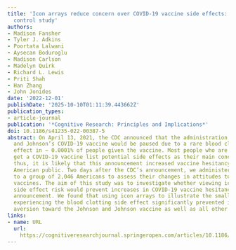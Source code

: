 ```yaml
---
title: 'Icon arrays reduce concern over COVID-19 vaccine side effects: a randomized
  control study'
authors:
- Madison Fansher
- Tyler J. Adkins
- Poortata Lalwani
- Aysecan Boduroglu
- Madison Carlson
- Madelyn Quirk
- Richard L. Lewis
- Priti Shah
- Han Zhang
- John Jonides
date: '2022-12-01'
publishDate: '2025-10-10T01:11:39.443662Z'
publication_types:
- article-journal
publication: '*Cognitive Research: Principles and Implications*'
doi: 10.1186/s41235-022-00387-5
abstract: On April 13, 2021, the CDC announced that the administration of Johnson
  and Johnson’s COVID-19 vaccine would be paused due to a rare blood clotting side
  effect in ~ 0.0001% of people given the vaccine. Most people who are hesitant to
  get a COVID-19 vaccine list potential side effects as their main concern (PEW, 2021);
  thus, it is likely that this announcement increased vaccine hesitancy among the
  American public. Two days after the CDC’s announcement, we administered a survey
  to a group of 2,046 Americans to assess their changes in attitudes toward COVID19
  vaccines. The aim of this study was to investigate whether viewing icon arrays of
  side effect risk would prevent increases in COVID-19 vaccine hesitancy due to the
  announcement. We found that using icon arrays to illustrate the small chance of
  experiencing the blood clotting side effect significantly prevented increases in
  aversion toward the Johnson and Johnson vaccine as well as all other COVID-19 vaccines.
links:
- name: URL
  url: 
    https://cognitiveresearchjournal.springeropen.com/articles/10.1186/s41235-022-00387-5
---
```


